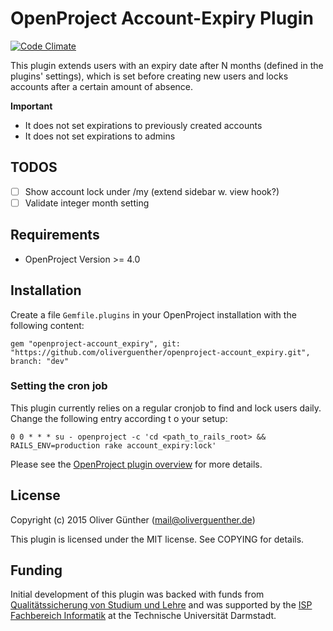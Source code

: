 # OpenProject Account-Expiry Plugin
[![Code Climate](https://codeclimate.com/github/oliverguenther/openproject-account_expiry/badges/gpa.svg)](https://codeclimate.com/github/oliverguenther/openproject-account_expiry)

This plugin extends users with an expiry date after N months (defined in the plugins' settings), which is set before creating new users and locks accounts after a certain amount of absence.

**Important**

 * It does not set expirations to previously created accounts
 * It does not set expirations to admins

## TODOS

- [ ] Show account lock under /my (extend sidebar w. view hook?)
- [ ] Validate integer month setting

## Requirements

* OpenProject Version >= 4.0
 
## Installation

Create a file `Gemfile.plugins` in your OpenProject installation with the following content:

	gem "openproject-account_expiry", git: "https://github.com/oliverguenther/openproject-account_expiry.git", branch: "dev"

### Setting the cron job

This plugin currently relies on a regular cronjob to find and lock users daily.
Change the following entry according t	o your setup:

    0 0 * * * su - openproject -c 'cd <path_to_rails_root> && RAILS_ENV=production rake account_expiry:lock'

Please see the [OpenProject plugin overview](https://www.openproject.org/projects/openproject/wiki/OpenProject_Plug-Ins)
for more details.

## License

Copyright (c) 2015 Oliver Günther (mail@oliverguenther.de)

This plugin is licensed under the MIT license. See COPYING for details.

## Funding

Initial development of this plugin was backed with funds from [Qualitätssicherung von Studium und Lehre](https://www.informatik.tu-darmstadt.de/de/fachbereich/einrichtungen/qsl-kommission/) and was supported by the [ISP Fachbereich Informatik](https://www.isp.informatik.tu-darmstadt.de/de) at the Technische Universität Darmstadt.